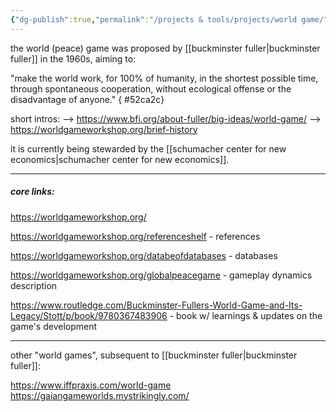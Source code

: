 ```yaml
---
{"dg-publish":true,"permalink":"/projects & tools/projects/world game/","tags":["seriousgame","education","architect","🌿"],"created":"2024-01-19T16:20:09.956-03:00","updated":"2024-06-16T17:03:47.799-03:00"}
---
```


the world (peace) game was proposed by [[buckminster fuller\|buckminster fuller]] in the 1960s, aiming to:

"make the world work, for 100% of humanity, in the shortest possible time, through spontaneous cooperation, without ecological offense or the disadvantage of anyone."
{ #52ca2c}


short intros:
--> https://www.bfi.org/about-fuller/big-ideas/world-game/
--> https://worldgameworkshop.org/brief-history

it is currently being stewarded by the [[schumacher center for new economics\|schumacher center for new economics]].

---
##### core links:

https://worldgameworkshop.org/

https://worldgameworkshop.org/referenceshelf - references

https://worldgameworkshop.org/databeofdatabases - databases

https://worldgameworkshop.org/globalpeacegame - gameplay dynamics description

https://www.routledge.com/Buckminster-Fullers-World-Game-and-Its-Legacy/Stott/p/book/9780367483906 - book w/ learnings & updates on the game's development

---
other "world games", subsequent to [[buckminster fuller\|buckminster fuller]]:

https://www.iffpraxis.com/world-game
https://gaiangameworlds.mystrikingly.com/